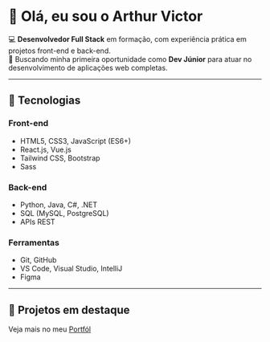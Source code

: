 # 👋 Olá, eu sou o Arthur Victor

💻 **Desenvolvedor Full Stack** em formação, com experiência prática em projetos front-end e back-end.  
🎯 Buscando minha primeira oportunidade como **Dev Júnior** para atuar no desenvolvimento de aplicações web completas.

---

## 🚀 Tecnologias

### Front-end
- HTML5, CSS3, JavaScript (ES6+)
- React.js, Vue.js
- Tailwind CSS, Bootstrap
- Sass

### Back-end
- Python, Java, C#, .NET
- SQL (MySQL, PostgreSQL)
- APIs REST

### Ferramentas
- Git, GitHub
- VS Code, Visual Studio, IntelliJ
- Figma

---

## 📂 Projetos em destaque
Veja mais no meu [Portfól]()

